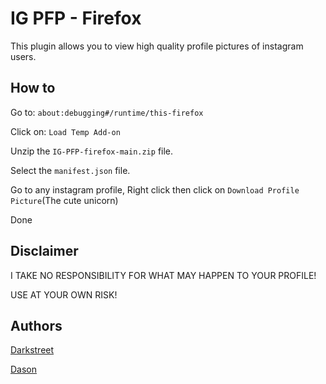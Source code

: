 # IG PFP - Firefox
This plugin allows you to view high quality profile pictures of instagram users.
## How to

Go to: `about:debugging#/runtime/this-firefox`

Click on: `Load Temp Add-on`

Unzip the `IG-PFP-firefox-main.zip` file.

Select the `manifest.json` file.

Go to any instagram profile, Right click then click on `Download Profile Picture`(The cute unicorn)

Done


## Disclaimer

I TAKE NO RESPONSIBILITY FOR WHAT MAY HAPPEN TO YOUR PROFILE!

USE AT YOUR OWN RISK!

## Authors
[Darkstreet](https://github.com/libDarkstreet)

[Dason](https://github.com/Dason-Official)
